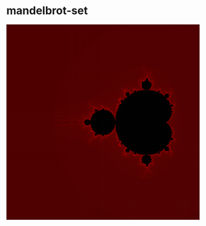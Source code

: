 # mandelbrot-set

![alt tag](https://github.com/oagudo/mandelbrot-set/blob/master/img/Mandelbrotset.png)
